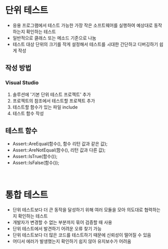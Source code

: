 # 단위 테스트

- 응용 프로그램에서 테스트 가능한 가장 작은 소프트웨어를 실행하여 예상대로 동작하는지 확인하는 테스트
- 일반적으로 클래스 또는 메소드 기준으로 나눔
- 테스트 대상 단위의 크기를 작게 설정해서 테스트를 ㅚ대한 간단하고 디버깅하기 쉽게 작성

## 작성 방법

### Visual Studio

1. 솔루션에 '기본 단위 테스트 프로젝트' 추가
2. 프로젝트의 참조에서 테스트할 프로젝트 추가
3. 테스트할 함수가 있는 파일 include
4. 테스트 함수 작성


## 테스트 함수
- Assert::AreEqual(함수(), 함수 리턴 값과 같은 값);
- Assert::AreNotEqual(함수(), 리턴 값과 다른 값);
- Assert::IsTrue(함수());
- Assert::IsFalse(함수());

<br>

# 통합 테스트
- 단위 테스트보다 더 큰 동작을 달성하기 위해 여러 모듈을 모아 의도대로 협력하는지 확인하는 테스트
- 개발자가 변경할 수 없는 부분까지 묶어 검증할 때 사용
- 단위 테스트에서 발견하기 어려운 오류 찾기 가능
- 단위 테스트보다 더 많은 코드를 테스트하기 때문에 신뢰성이 떨어질 수 있음
- 어디서 에러가 발생했는지 확인하기 쉽지 않아 유지보수가 어려움
